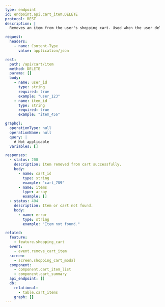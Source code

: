 ```yaml
---
type: endpoint
id: endpoint.api.cart_item.DELETE
protocol: REST
description: |
  Removes an item from the user's shopping cart. Used when the user deletes an item from their cart in the shopping cart modal.

request:
  headers:
    - name: Content-Type
      value: application/json

rest:
  path: /api/cart/item
  method: DELETE
  params: []
  body:
    - name: user_id
      type: string
      required: true
      example: "user_123"
    - name: item_id
      type: string
      required: true
      example: "item_456"

graphql:
  operationType: null
  operationName: null
  query: |
    # Not applicable
  variables: []

responses:
  - status: 200
    description: Item removed from cart successfully.
    body:
      - name: cart_id
        type: string
        example: "cart_789"
      - name: items
        type: array
        example: []
  - status: 404
    description: Item or cart not found.
    body:
      - name: error
        type: string
        example: "Item not found."

related:
  feature:
    - feature.shopping_cart
  event:
    - event.remove_cart_item
  screen:
    - screen.shopping_cart_modal
  component:
    - component.cart_item_list
    - component.cart_summary
  api_endpoint: []
  db:
    relational:
      - table.cart_items
    graph: []
---
```

